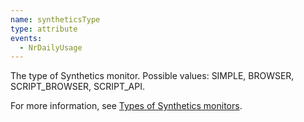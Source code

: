 ```yaml
---
name: syntheticsType
type: attribute
events:
  - NrDailyUsage
---
```


The type of Synthetics monitor. Possible values: SIMPLE, BROWSER, SCRIPT\_BROWSER, SCRIPT\_API.

For more information, see [Types of Synthetics monitors](https://docs.newrelic.com/docs/synthetics/new-relic-synthetics/getting-started/types-synthetics-monitors).